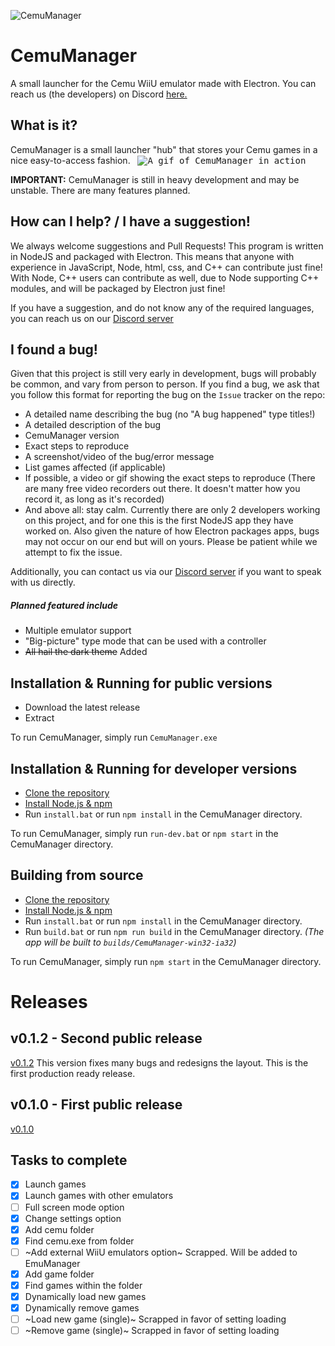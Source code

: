 ![CemuManager](http://i.imgur.com/KJhV5ak.png)

# CemuManager
A small launcher for the Cemu WiiU emulator made with Electron.
You can reach us (the developers) on Discord [here.][1]

## What is it?
CemuManager is a small launcher "hub" that stores your Cemu games in a nice easy-to-access fashion.
 
<kbd>
![A gif of CemuManager in action](http://i.imgur.com/jOrxr9D.gif)
</kbd>
 
**IMPORTANT:** CemuManager is still in heavy development and may be unstable. There are many features planned.

## How can I help? / I have a suggestion!
We always welcome suggestions and Pull Requests! This program is written in NodeJS and packaged with Electron. This means that anyone with experience in JavaScript, Node, html, css, and C++ can contribute just fine! With Node, C++ users can contribute as well, due to Node supporting C++ modules, and will be packaged by Electron just fine!

If you have a suggestion, and do not know any of the required languages, you can reach us on our [Discord server][1]

## I found a bug!
Given that this project is still very early in development, bugs will probably be common, and vary from person to person. If you find a bug, we ask that you follow this format for reporting the bug on the `Issue` tracker on the repo:
- A detailed name describing the bug (no "A bug happened" type titles!)
- A detailed description of the bug
- CemuManager version
- Exact steps to reproduce
- A screenshot/video of the bug/error message
- List games affected (if applicable)
- If possible, a video or gif showing the exact steps to reproduce (There are many free video recorders out there. It doesn't matter how you record it, as long as it's recorded)
- And above all: stay calm. Currently there are only 2 developers working on this project, and for one this is the first NodeJS app they have worked on. Also given the nature of how Electron packages apps, bugs may not occur on our end but will on yours. Please be patient while we attempt to fix the issue.

Additionally, you can contact us via our [Discord server][1] if you want to speak with us directly.

##### Planned featured include
- Multiple emulator support
- "Big-picture" type mode that can be used with a controller
- ~~All hail the dark theme~~ Added
 
## Installation & Running for public versions
- Download the latest release
- Extract

To run CemuManager, simply run `CemuManager.exe`
 
## Installation & Running for developer versions
* [Clone the repository](https://help.github.com/articles/cloning-a-repository)
* [Install Node.js & npm](https://docs.npmjs.com/getting-started/installing-node)
* Run `install.bat` or run `npm install` in the CemuManager directory.

To run CemuManager, simply run `run-dev.bat` or `npm start` in the CemuManager directory.

## Building from source
* [Clone the repository](https://help.github.com/articles/cloning-a-repository)
* [Install Node.js & npm](https://docs.npmjs.com/getting-started/installing-node)
* Run `install.bat` or run `npm install` in the CemuManager directory.
* Run `build.bat` or run `npm run build` in the CemuManager directory. _(The app will be built to `builds/CemuManager-win32-ia32`)_


To run CemuManager, simply run `npm start` in the CemuManager directory.

# Releases

## v0.1.2 - Second public release
[v0.1.2](https://github.com/RedDuckss/CemuManager/releases/tag/v0.1.2)
This version fixes many bugs and redesigns the layout. This is the first production ready release.

## v0.1.0 - First public release
[v0.1.0](https://github.com/RedDuckss/CemuManager/releases/tag/v0.1.0)
 

## Tasks to complete

- [x] Launch games
- [x] Launch games with other emulators
- [ ] Full screen mode option
- [x] Change settings option
- [x] Add cemu folder
- [x] Find cemu.exe from folder
- [ ] ~Add external WiiU emulators option~  Scrapped. Will be added to EmuManager
- [x] Add game folder
- [x] Find games within the folder
- [x] Dynamically load new games
- [x] Dynamically remove games
- [ ] ~Load new game (single)~ Scrapped in favor of setting loading
- [ ] ~Remove game (single)~ Scrapped in favor of setting loading

[1]: https://discord.gg/WYVnFEQ
